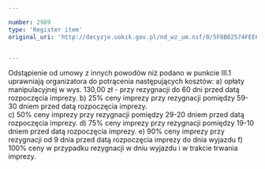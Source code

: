 ```yaml
---

number: 2989
type: 'Register item'
original_uri: 'http://decyzje.uokik.gov.pl/nd_wz_um.nsf/0/5F8B02574FEE6851C12579CA0043FCE2?OpenDocument'


---
```


Odstąpienie od umowy z innych powodów niż podano w punkcie III.1 uprawniają organizatora do potrącenia następujących kosztów: 
a) opłaty manipulacyjnej w wys. 130,00 zł - przy rezygnacji do 60 dni przed datą rozpoczęcia imprezy. 
b) 25% ceny imprezy przy rezygnacji pomiędzy 59-30 dniem przed datą rozpoczęcia imprezy.   
c) 50% ceny imprezy przy rezygnacji pomiędzy 29-20 dniem przed datą rozpoczęcia imprezy. 
d) 75% ceny imprezy przy rezygnacji pomiędzy 19-10 dniem przed datą rozpoczęcia imprezy.
e) 90% ceny imprezy przy rezygnacji od 9 dnia przed datą rozpoczęcia imprezy do dnia wyjazdu
f) 100% ceny w przypadku rezygnacji w dniu wyjazdu i w trakcie  trwania imprezy.
